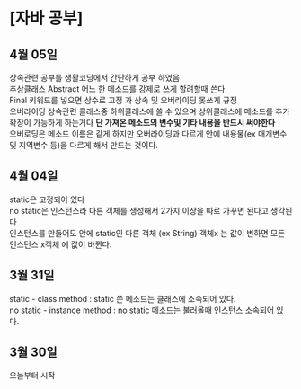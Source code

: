 # [자바 공부]
## 4월 05일
상속관련 공부를 생활코딩에서 간단하게 공부 하였음
<br>추상클래스 Abstract 어느 한 메소드를 강제로 쓰게 할려할때 쓴다
<br>Final 키워드를 넣으면 상수로 고정 과 상속 및 오버라이딩 못쓰게 규정
<br>오버라이딩 상속관련 클래스중 하위클래스에 쓸 수 있으며 상위클래스에 메소드를 추가 확장이 가능하게 하는거다 <b>단 가져온 메소드의 변수및 기타 내용을 반드시 써야한다 </b>
<br>오버로딩은 메소드 이름은 같게 하지만 오버라이딩과 다르게 안에 내용물(ex 매개변수 및 지역변수 등)을 다르게 해서 만드는 것이다.

## 4월 04일
static은 고정되어 있다<br>
no static은 인스턴스라 다른 객체를 생성해서 2가지 이상을 따로 가꾸면 된다고 생각된다
<br>
인스턴스를 만들어도 안에 static인 다른 객체 (ex String) 객체x 는 값이 변하면 모든 인스턴스 x객체 에 값이 바뀐다.

## 3월 31일

static - class method : static 쓴 메소드는 클래스에 소속되어 있다.<br>
no static - instance method : no static 메소드는 불러올때 인스턴스 소속되어 있다.

## 3월 30일
오늘부터 시작